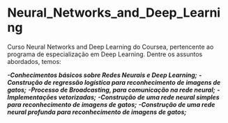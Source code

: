 # Neural_Networks_and_Deep_Learning
Curso Neural Networks and Deep Learning do Coursea, pertencente ao programa de especialização em Deep Learning. Dentre os assuntos abordados, temos:

***-Conhecimentos básicos sobre Redes Neurais e Deep Learning;***
***-Construção de regressão logística para reconhecimento de imagens de gatos;***
***-Processo de Broadcasting, para comunicação na rede neural;***
***-Implementações vetorizadas;***
***-Construção de uma rede neural simples para reconhecimento de imagens de gatos;***
***-Construção de uma rede neural profunda para reconhecimento de imagens de gatos;***
